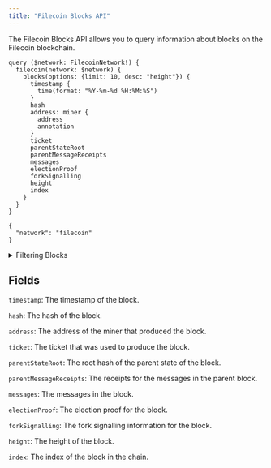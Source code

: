 ```yaml
---
title: "Filecoin Blocks API"
---
```


<head>
<meta name="title" content="Filecoin Blocks API"/>

<meta name="description" content="Access Filecoin blocks data with the Blocks API. Query blocks by height, timestamp, and more. Explore now!"/>

<meta name="keywords" content="filecoin, filecoin explorer, filecoin marketcap, filecoin api, filecoin data"/>

<meta name="robots" content="index, follow"/>
<meta http-equiv="Content-Type" content="text/html; charset=utf-8"/>
<meta name="language" content="English"/>

<!-- Open Graph / Facebook -->
<meta property="og:type" content="website" />

<meta property="og:title" content="Filecoin Blocks API" />

<meta property="og:description" content="Access Filecoin blocks data with the Blocks API. Query blocks by height, timestamp, and more. Explore now!"/>

<!-- Twitter -->
<meta property="twitter:card" content="summary_large_image" />

<meta property="twitter:title" content="Filecoin Blocks API" />

<meta property="twitter:description" content="Access Filecoin blocks data with the Blocks API. Query blocks by height, timestamp, and more. Explore now!" />
</head>

The Filecoin Blocks API allows you to query information about blocks on the Filecoin blockchain.


```
query ($network: FilecoinNetwork!) {
  filecoin(network: $network) {
    blocks(options: {limit: 10, desc: "height"}) {
      timestamp {
        time(format: "%Y-%m-%d %H:%M:%S")
      }
      hash
      address: miner {
        address
        annotation
      }
      ticket
      parentStateRoot
      parentMessageReceipts
      messages
      electionProof
      forkSignalling
      height
      index
    }
  }
}

{
  "network": "filecoin"
}
```
<details><summary>Filtering Blocks</summary>

`any`: This field allows you to filter blocks by any of the other fields in the response. For example, you could use the any field to filter blocks by timestamp, hash, or address.

`blockHash`: This field allows you to filter blocks by their hash.

`blockIndex`: This field allows you to filter blocks by their index in the chain.

`height`: This field allows you to filter blocks by their height.

`date`: This field allows you to filter blocks by their date.

`time`: This field allows you to filter blocks by their time.

`options`: This field allows you to specify options for the query. For example, you can use the options field to specify the maximum number of results to return or the order of the blocks to return.

`miner`: This field allows you to filter blocks by the address of the miner that produced the block.


</details>

## Fields

`timestamp`: The timestamp of the block.

`hash`: The hash of the block.

`address`: The address of the miner that produced the block.

`ticket`: The ticket that was used to produce the block.

`parentStateRoot`: The root hash of the parent state of the block.

`parentMessageReceipts`: The receipts for the messages in the parent block.

`messages`: The messages in the block.

`electionProof`: The election proof for the block.

`forkSignalling`: The fork signalling information for the block.

`height`: The height of the block.

`index`: The index of the block in the chain.
